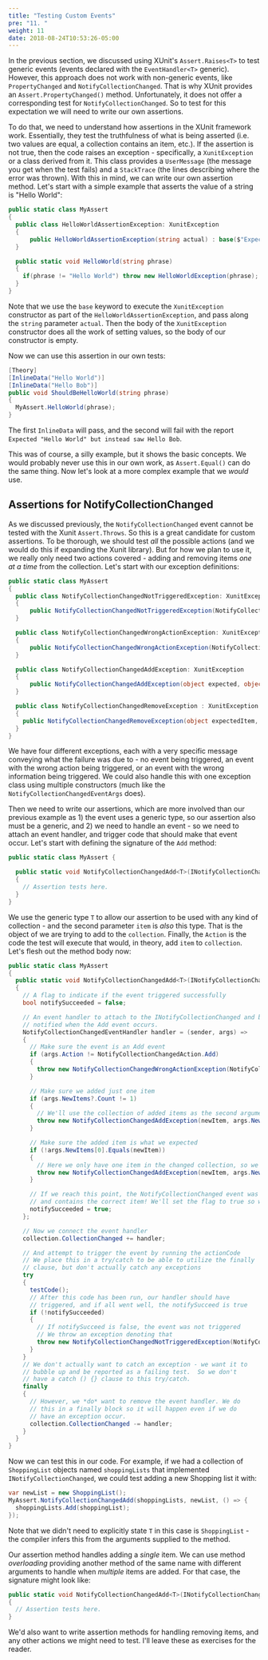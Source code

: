 ```yaml
---
title: "Testing Custom Events"
pre: "11. "
weight: 11
date: 2018-08-24T10:53:26-05:00
---
```


In the previous section, we discussed using XUnit's `Assert.Raises<T>` to test generic events (events declared with the `EventHandler<T>` generic).  However, this approach does not work with non-generic events, like `PropertyChanged` and `NotifyCollectionChanged`.  That is why XUnit provides an `Assert.PropertyChanged()` method.  Unfortunately, it does not offer a corresponding test for `NotifyCollectionChanged`.  So to test for this expectation we will need to write our own assertions.

To do that, we need to understand how assertions in the XUnit framework work.  Essentially, they test the truthfulness of what is being asserted (i.e. two values are equal, a collection contains an item, etc.).  If the assertion is not true, then the code raises an exception - specifically, a `XunitException` or a class derived from it. This class provides a `UserMessage` (the message you get when the test fails) and a `StackTrace` (the lines describing where the error was thrown). With this in mind, we can write our own assertion method.  Let's start with a simple example that asserts the value of a string is "Hello World":

```csharp
public static class MyAssert
{
  public class HelloWorldAssertionException: XunitException 
  {
      public HelloWorldAssertionException(string actual) : base($"Expected \"Hello World\" but instead saw \"{actual}\"") {}
  }

  public static void HelloWorld(string phrase)
  {
    if(phrase != "Hello World") throw new HelloWorldException(phrase);
  }
}
```

Note that we use the `base` keyword to execute the `XunitException` constructor as part of the `HelloWorldAssertionException`, and pass along the `string` parameter `actual`.  Then the body of the `XunitException` constructor does all the work of setting values, so the body of our constructor is empty.

Now we can use this assertion in our own tests:

```csharp
[Theory]
[InlineData("Hello World")]
[InlineData("Hello Bob")]
public void ShouldBeHelloWorld(string phrase)
{
  MyAssert.HelloWorld(phrase);
}
```

The first `InlineData` will pass, and the second will fail with the report `Expected "Hello World" but instead saw Hello Bob`.

This was of course, a silly example, but it shows the basic concepts.  We would probably never use this in our own work, as `Assert.Equal()` can do the same thing.  Now let's look at a more complex example that we _would_ use.

## Assertions for NotifyCollectionChanged

As we discussed previously, the `NotifyCollectionChanged` event cannot be tested with the Xunit `Assert.Throws`.  So this is a great candidate for custom assertions.  To be thorough, we should test _all_ the possible actions (and we would do this if expanding the Xunit library).  But for how we plan to use it, we really only need two actions covered - adding and removing items _one at a time_ from the collection.  Let's start with our exception definitions:

```csharp
public static class MyAssert
{
  public class NotifyCollectionChangedNotTriggeredException: XunitException 
  {
      public NotifyCollectionChangedNotTriggeredException(NotifyCollectionChangedAction expectedAction) : base($"Expected a NotifyCollectionChanged event with an action of {expectedAction} to be invoked, but saw none.") {}
  }

  public class NotifyCollectionChangedWrongActionException: XunitException 
  {
      public NotifyCollectionChangedWrongActionException(NotifyCollectionChangedAction expectedAction, NotifyCollectionChangedAction actualAction) : base($"Expected a NotifyCollectionChanged event with an action of {expectedAction} to be invoked, but saw {actualAction}") {}
  }

  public class NotifyCollectionChangedAddException: XunitException 
  {
      public NotifyCollectionChangedAddException(object expected, object actual) : base($"Expected a NotifyCollectionChanged event with an action of Add and object {expected} but instead saw {actual}") {}
  }

  public class NotifyCollectionChangedRemoveException : XunitException
  {
    public NotifyCollectionChangedRemoveException(object expectedItem, int expectedIndex, object actualItem, int actualIndex) : base($"Expected a NotifyCollectionChanged event with an action of Remove and object {expectedItem} at index {expectedIndex} but instead saw {actualItem} at index  {actualIndex}") {}
  }
}
```

We have four different exceptions, each with a very specific message conveying what the failure was due to - no event being triggered, an event with the wrong action being triggered, or an event with the wrong information being triggered.  We could also handle this with one exception class using multiple constructors (much like the `NotifyCollectionChangedEventArgs` does).

Then we need to write our assertions, which are more involved than our previous example as 1) the event uses a generic type, so our assertion also must be a generic, and 2) we need to handle an event - so we need to attach an event handler, and trigger code that should make that event occur.  Let's start with defining the signature of the `Add` method:

```csharp
public static class MyAssert {

  public static void NotifyCollectionChangedAdd<T>(INotifyCollectionChanged collection, T item, Action testCode) 
  {
    // Assertion tests here.
  }
}
```

We use the generic type `T` to allow our assertion to be used with any kind of collection - and the second parameter `item` is _also_ this type.  That is the object of we are trying to add to the `collection`.  Finally, the `Action` is the code the test will execute that would, in theory, add `item` to `collection`.  Let's flesh out the method body now:

```csharp
public static class MyAssert
{
  public static void NotifyCollectionChangedAdd<T>(INotifyCollectionChanged collection, T newItem, Action testCode)
  {
    // A flag to indicate if the event triggered successfully
    bool notifySucceeded = false;

    // An event handler to attach to the INotifyCollectionChanged and be 
    // notified when the Add event occurs.
    NotifyCollectionChangedEventHandler handler = (sender, args) =>
    {
      // Make sure the event is an Add event
      if (args.Action != NotifyCollectionChangedAction.Add)
      {
        throw new NotifyCollectionChangedWrongActionException(NotifyCollectionChangedAction.Add, args.Action);
      }

      // Make sure we added just one item
      if (args.NewItems?.Count != 1)
      {
        // We'll use the collection of added items as the second argument
        throw new NotifyCollectionChangedAddException(newItem, args.NewItems);
      }

      // Make sure the added item is what we expected
      if (!args.NewItems[0].Equals(newItem))
      {
        // Here we only have one item in the changed collection, so we'll report it directly
        throw new NotifyCollectionChangedAddException(newItem, args.NewItems[0]);
      } 

      // If we reach this point, the NotifyCollectionChanged event was triggered successfully
      // and contains the correct item! We'll set the flag to true so we know.
      notifySucceeded = true;
    };

    // Now we connect the event handler 
    collection.CollectionChanged += handler;

    // And attempt to trigger the event by running the actionCode
    // We place this in a try/catch to be able to utilize the finally 
    // clause, but don't actually catch any exceptions
    try
    {
      testCode();
      // After this code has been run, our handler should have 
      // triggered, and if all went well, the notifySucceed is true
      if (!notifySucceeded)
      {
        // If notifySucceed is false, the event was not triggered
        // We throw an exception denoting that
        throw new NotifyCollectionChangedNotTriggeredException(NotifyCollectionChangedAction.Add);
      }
    }
    // We don't actually want to catch an exception - we want it to 
    // bubble up and be reported as a failing test.  So we don't 
    // have a catch () {} clause to this try/catch.
    finally
    {
      // However, we *do* want to remove the event handler. We do 
      // this in a finally block so it will happen even if we do 
      // have an exception occur. 
      collection.CollectionChanged -= handler;
    }
  }
}
```

Now we can test this in our code.  For example, if we had a collection of `ShoppingList` objects named `shoppingLists` that implemented `INotifyCollectionChanged`, we could test adding a new Shopping list it with:

```csharp
var newList = new ShoppingList();
MyAssert.NotifyCollectionChangedAdd(shoppingLists, newList, () => {
  shoppingLists.Add(shoppingList);
});
```

Note that we didn't need to explicitly state `T` in this case is `ShoppingList` - the compiler infers this from the arguments supplied to the method.

Our assertion method handles adding a _single_ item. We can use method _overloading_ providing another method of the same name with different arguments to handle when _multiple_ items are added. For that case, the signature might look like:

```csharp
public static void NotifyCollectionChangedAdd<T>(INotifyCollectionChanged collection, ICollection<T> items, Action testCode) 
{
  // Assertion tests here.
}
```

We'd also want to write assertion methods for handling removing items, and any other actions we might need to test.  I'll leave these as exercises for the reader.